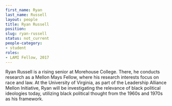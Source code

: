 ```yaml
---
first_name: Ryan
last_name: Russell
layout: people
title: Ryan Russell
position:
slug: ryan-russell
status: not_current
people-category:
- student
roles:
- LAMI Fellow, 2017
---
```


Ryan Russell is a rising senior at Morehouse College. There, he conducts research as a Mellon Mays Fellow, where his research interests focus on race and law. At the University of Virginia, as part of the Leadership Alliance Mellon Initiative, Ryan will be investigating the relevance of black political ideologies today, utilizing black political thought from the 1960s and 1970s as his framework.
